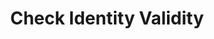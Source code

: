 ---
id: check-identity-validity
title: Check Identity Validity
sidebar_label: Check Identity Validity
description: Checks the identity validity from a secret.
keywords:
  - docs
  - polygon id
  - holder
  - issuer
  - verifier
  - wallet sdk
  - identity validity
  - secret
---